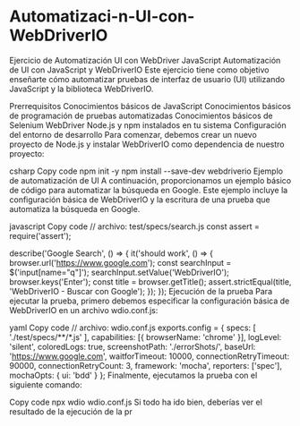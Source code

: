 # Automatizaci-n-UI-con-WebDriverIO
Ejercicio de Automatización UI con WebDriver JavaScript
Automatización de UI con JavaScript y WebDriverIO
Este ejercicio tiene como objetivo enseñarte cómo automatizar pruebas de interfaz de usuario (UI) utilizando JavaScript y la biblioteca WebDriverIO.

Prerrequisitos
Conocimientos básicos de JavaScript
Conocimientos básicos de programación de pruebas automatizadas
Conocimientos básicos de Selenium WebDriver
Node.js y npm instalados en tu sistema
Configuración del entorno de desarrollo
Para comenzar, debemos crear un nuevo proyecto de Node.js y instalar WebDriverIO como dependencia de nuestro proyecto:

csharp
Copy code
npm init -y
npm install --save-dev webdriverio
Ejemplo de automatización de UI
A continuación, proporcionamos un ejemplo básico de código para automatizar la búsqueda en Google. Este ejemplo incluye la configuración básica de WebDriverIO y la escritura de una prueba que automatiza la búsqueda en Google.

javascript
Copy code
// archivo: test/specs/search.js
const assert = require('assert');

describe('Google Search', () => {
    it('should work', () => {
        browser.url('https://www.google.com');
        const searchInput = $('input[name="q"]');
        searchInput.setValue('WebDriverIO');
        browser.keys('Enter');
        const title = browser.getTitle();
        assert.strictEqual(title, 'WebDriverIO - Buscar con Google');
    });
});
Ejecución de la prueba
Para ejecutar la prueba, primero debemos especificar la configuración básica de WebDriverIO en un archivo wdio.conf.js:

yaml
Copy code
// archivo: wdio.conf.js
exports.config = {
    specs: [
        './test/specs/**/*.js'
    ],
    capabilities: [{
        browserName: 'chrome'
    }],
    logLevel: 'silent',
    coloredLogs: true,
    screenshotPath: './errorShots/',
    baseUrl: 'https://www.google.com',
    waitforTimeout: 10000,
    connectionRetryTimeout: 90000,
    connectionRetryCount: 3,
    framework: 'mocha',
    reporters: ['spec'],
    mochaOpts: {
        ui: 'bdd'
    }
};
Finalmente, ejecutamos la prueba con el siguiente comando:

Copy code
npx wdio wdio.conf.js
Si todo ha ido bien, deberías ver el resultado de la ejecución de la pr
